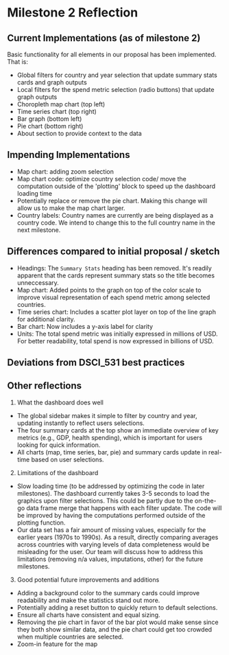 # Milestone 2 Reflection

## Current Implementations (as of milestone 2)
Basic functionality for all elements in our proposal has been implemented. That is: 
- Global filters for country and year selection that update summary stats cards and graph outputs
- Local filters for the spend metric selection (radio buttons) that update graph outputs
- Choropleth map chart (top left)
- Time series chart (top right)
- Bar graph (bottom left)
- Pie chart (bottom right)
- About section to provide context to the data

## Impending Implementations
- Map chart: adding zoom selection
- Map chart code: optimize country selection code/ move the computation outside of the 'plotting' block to speed up the dashboard loading time
- Potentially replace or remove the pie chart. Making this change will allow us to make the map chart larger.
- Country labels: Country names are currently are being displayed as a country code. We intend to change this to the full country name in the next milestone.

## Differences compared to initial proposal / sketch
- Headings: The `Summary Stats` heading has been removed. It's readily apparent that the cards represent summary stats so the title becomes unneccessary.
- Map chart: Added points to the graph on top of the color scale to improve visual representation of each spend metric among selected countries.
- Time series chart: Includes a scatter plot layer on top of the line graph for additional clarity.
- Bar chart: Now includes a y-axis label for clarity
- Units: The total spend metric was initially expressed in millions of USD. For better readability, total spend is now expressed in billions of USD.

## Deviations from DSCI_531 best practices

## Other reflections

1. What the dashboard does well
- The global sidebar makes it simple to filter by country and year, updating instantly to reflect users selections.
- The four summary cards at the top show an immediate overview of key metrics (e.g., GDP, health spending), which is important for users looking for quick information.
- All charts (map, time series, bar, pie) and summary cards update in real-time based on user selections.
2. Limitations of the dashboard
- Slow loading time (to be addressed by optimizing the code in later milestones). The dashboard currently takes 3-5 seconds to load the graphics upon filter selections. This could be partly due to the on-the-go data frame merge that happens with each filter update. The code will be improved by having the computations performed outside of the plotting function.
- Our data set has a fair amount of missing values, especially for the earlier years (1970s to 1990s). As a result, directly comparing averages across countries with varying levels of data completeness would be misleading for the user. Our team will discuss how to address this limitations (removing n/a values, imputations, other) for the future milestones.
3. Good potential future improvements and additions
- Adding a background color to the summary cards could improve readability and make the statistics stand out more.
- Potentially adding a reset button to quickly return to default selections.
- Ensure all charts have consistent and equal sizing.
- Removing the pie chart in favor of the bar plot would make sense since they both show similar data, and the pie chart could get too crowded when multiple countries are selected.
- Zoom-in feature for the map
